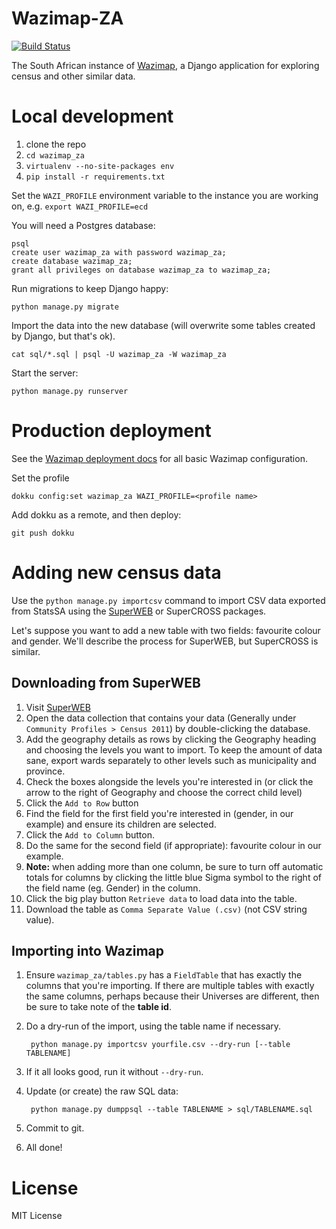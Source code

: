 # Wazimap-ZA

[![Build Status](https://travis-ci.org/Code4SA/wazimap-za.svg)](http://travis-ci.org/Code4SA/wazimap-za)

The South African instance of [Wazimap](https://github.com/Code4SA/wazimap), a Django application for exploring census and other similar data.

# Local development

1. clone the repo
2. ``cd wazimap_za``
2. ``virtualenv --no-site-packages env``
3. ``pip install -r requirements.txt``

Set the `WAZI_PROFILE` environment variable to the instance you are working on, e.g.
`export WAZI_PROFILE=ecd`

You will need a Postgres database:

```
psql
create user wazimap_za with password wazimap_za;
create database wazimap_za;
grant all privileges on database wazimap_za to wazimap_za;
```

Run migrations to keep Django happy:
```
python manage.py migrate
```

Import the data into the new database (will overwrite some tables created by Django, but that's ok).
```
cat sql/*.sql | psql -U wazimap_za -W wazimap_za
```

Start the server:
```
python manage.py runserver
```

# Production deployment

See the [Wazimap deployment docs](http://wazimap.readthedocs.org/en/latest/deploying.html) for all basic Wazimap configuration.

Set the profile
```
dokku config:set wazimap_za WAZI_PROFILE=<profile name>
```

Add dokku as a remote, and then deploy:
```
git push dokku
```

# Adding new census data

Use the ``python manage.py importcsv`` command to import CSV data exported from StatsSA using the [SuperWEB](http://interactive2.statssa.gov.za/webapi/jsf/login.xhtml) or SuperCROSS packages.

Let's suppose you want to add a new table with two fields: favourite colour and gender. We'll describe the process for SuperWEB, but SuperCROSS is similar.

## Downloading from SuperWEB

1. Visit [SuperWEB](http://interactive2.statssa.gov.za/webapi/jsf/login.xhtml)
2. Open the data collection that contains your data (Generally under ``Community Profiles > Census 2011``) by double-clicking the database.
3. Add the geography details as rows by clicking the Geography heading and choosing the levels you want to import. To keep the amount of data sane, export wards separately to other levels such as municipality and province.
4. Check the boxes alongside the levels you're interested in (or click the arrow to the right of Geography and choose the correct child level)
5. Click the ``Add to Row`` button
6. Find the field for the first field you're interested in (gender, in our example) and ensure its children are selected.
7. Click the ``Add to Column`` button.
8. Do the same for the second field (if appropriate): favourite colour in our example.
9. **Note:** when adding more than one column, be sure to turn off automatic totals for columns by clicking the little blue Sigma symbol to the right of the field name (eg. Gender) in the column.
10. Click the big play button ``Retrieve data`` to load data into the table.
11. Download the table as ``Comma Separate Value (.csv)`` (not CSV string value).

## Importing into Wazimap

1. Ensure ``wazimap_za/tables.py`` has a ``FieldTable`` that has exactly the columns that you're importing. If there are multiple tables with exactly the same columns, perhaps because their Universes are different, then be sure to take note of the **table id**.
2. Do a dry-run of the import, using the table name if necessary.

        python manage.py importcsv yourfile.csv --dry-run [--table TABLENAME]

3. If it all looks good, run it without ``--dry-run``.
4. Update (or create) the raw SQL data:

        python manage.py dumppsql --table TABLENAME > sql/TABLENAME.sql

5. Commit to git.
6. All done!

# License

MIT License
